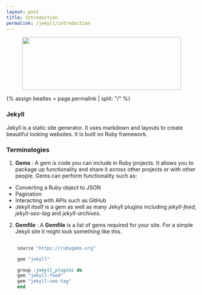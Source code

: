 ```yaml
---
layout: post
title: Introduction
permalink: /jekyll/introduction
---
```

<p align="center"><img src="{{ 'assets/jekyll.png' | relative_url }} " width="420" height="140"></p>

{% assign beatles = page.permalink | split: "/"  %}


### Jekyll

Jekyll is a static site generator. It uses markdown and layouts to create beautiful looking websites. It is built on Ruby framework.

### Terminologies

1. **Gems** : A gem is code you can include in Ruby projects. It allows you to package up functionality and share it across other projects or with other people. Gems can perform functionality such as:

* Converting a Ruby object to JSON
* Pagination
* Interacting with APIs such as GitHub
* Jekyll itself is a gem as well as many Jekyll plugins including *jekyll-feed*, *jekyll-seo-tag* and *jekyll-archives*.

2. **Gemfile** : A **Gemfile** is a list of gems required for your site. For a simple Jekyll site it might look something like this.


```ruby
    
    source "https://rubygems.org"

    gem "jekyll"

    group :jekyll_plugins do
    gem "jekyll-feed"
    gem "jekyll-seo-tag"
    end
```
